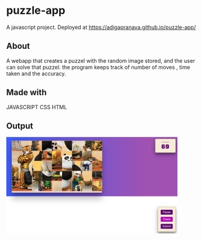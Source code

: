 # puzzle-app

A javascript project. Deployed at https://adigapranava.github.io/puzzle-app/

## About

A webapp that creates a puzzel with the random image stored, and the user can solve that puzzel. the program keeps track of number of moves , time taken and the accuracy.

## Made with
JAVASCRIPT
CSS
HTML

## Output

<img src="https://github.com/adigapranava/puzzle-app/blob/main/imgs/puzzle%20game.png?raw=true" width="90%">
